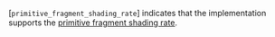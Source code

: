 [`primitive_fragment_shading_rate`] indicates that the implementation
supports the [primitive
fragment shading rate](https://www.khronos.org/registry/vulkan/specs/1.3-extensions/html/vkspec.html#primsrast-fragment-shading-rate-primitive).